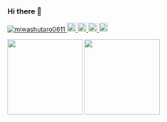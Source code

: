### Hi there 👋

<p align="left"> 
  <a href="https://github.com/miwashutaro0611/miwashutaro0611/">
    <img src="https://komarev.com/ghpvc/?username=miwashutaro0611" alt="miwashutaro0611" />
  </a>
  <a href="http://twitter.com/jackmiwamiwa">
    <img height="20" src="https://img.shields.io/twitter/follow/jackmiwamiwa?label=Twitter&logo=twitter&style=flat" />
  </a>
  <a href="https://github.com/miwashutaro0611">
    <img height="20" src="https://img.shields.io/github/followers/miwashutaro0611?label=follow&logo=github&style=flat" />
  </a>
  <a href="http://qiita.com/miwashutaro0611">
    <img height="20" src="https://qiita-badge.apiapi.app/s/miwashutaro0611/posts.svg" />
  </a>
  <a href="http://qiita.com/miwashutaro0611">
    <img height="20" src="https://qiita-badge.apiapi.app/s/miwashutaro0611/contributions.svg" />
  </a>
</p>

<a href="https://github.com/miwashutaro0611">
  <img align="left" height="170px" src="https://github-readme-stats.vercel.app/api?username=miwashutaro0611&count_private=true&show_icons=true&theme=dracula" />
</a>
<a href="https://github.com/miwashutaro0611">
  <img align="left" height="170px" src="https://github-readme-stats.vercel.app/api/top-langs/?username=miwashutaro0611&layout=compact&theme=dracula" />
</a>